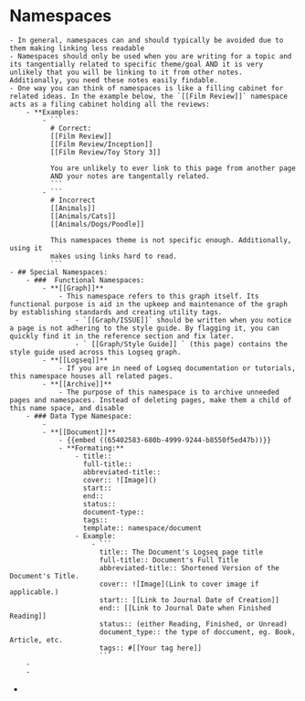 # Namespaces
	- In general, namespaces can and should typically be avoided due to them making linking less readable
	- Namespaces should only be used when you are writing for a topic and its tangentially related to specific theme/goal AND it is very unlikely that you will be linking to it from other notes. Additionally, you need these notes easily findable.
	- One way you can think of namespaces is like a filling cabinet for related ideas. In the example below, the `[[Film Review]]` namespace acts as a filing cabinet holding all the reviews:
		- **Examples:
			- ```
			  # Correct:
			  [[Film Review]]
			  [[Film Review/Inception]]
			  [[Film Review/Toy Story 3]]
			  
			  You are unlikely to ever link to this page from another page
			  AND your notes are tangentally related.
			  ```
			- ```
			  # Incorrect
			  [[Animals]]
			  [[Animals/Cats]]
			  [[Animals/Dogs/Poodle]]
			  
			  This namespaces theme is not specific enough. Additionally, using it
			  makes using links hard to read.
			  ```
	- ## Special Namespaces:
		- ###  Functional Namespaces:
			- **[[Graph]]**
				- This namespace refers to this graph itself. Its functional purpose is aid in the upkeep and maintenance of the graph by establishing standards and creating utility tags.
					- `[[Graph/ISSUE]]` should be written when you notice a page is not adhering to the style guide. By flagging it, you can quickly find it in the reference section and fix later.
					- ` [[Graph/Style Guide]] ` (this page) contains the style guide used across this Logseq graph.
			- **[[Logseq]]**
				- If you are in need of Logseq documentation or tutorials, this namespace houses all related pages.
			- **[[Archive]]**
				- The purpose of this namespace is to archive unneeded pages and namespaces. Instead of deleting pages, make them a child of this name space, and disable
		- ### Data Type Namespace:
			-
			- **[[Document]]**
				- {{embed ((65402583-680b-4999-9244-b8550f5ed47b))}}
				- **Formating:**
					- title::
					  full-title::
					  abbreviated-title::
					  cover:: ![Image]()
					  start::
					  end::
					  status::
					  document-type::
					  tags::
					  template:: namespace/document
					- Example:
						- ```
						  title:: The Document's Logseq page title
						  full-title:: Document's Full Title
						  abbreviated-title:: Shortened Version of the Document's Title.
						  cover:: ![Image](Link to cover image if applicable.)
						  start:: [[Link to Journal Date of Creation]]
						  end:: [[Link to Journal Date when Finished Reading]]
						  status:: (either Reading, Finished, or Unread)
						  document_type:: the type of doccument, eg. Book, Article, etc.
						  tags:: #[[Your tag here]]
						  ```
		-
		-
-